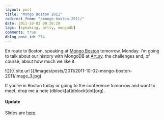 ```yaml
---
layout: post
title: "Mongo Boston 2011"
redirect_from: "/mongo-boston-2011/"
date: 2011-10-02 09:30:20
tags: [speaking, artsy, mongodb]
comments: true
dblog_post_id: 274
---
```

En route to Boston, speaking at [Mongo Boston](https://www.mongodb.com/events/mongo-boston-2011) tomorrow, Monday. I’m going to talk about our history with MongoDB at [Art.sy](https://artsy.net), the challenges and, of course, about how much we like it.

![]({{ site.url }}/images/posts/2011/2011-10-02-mongo-boston-2011/image_3.jpg)

If you’re in Boston today or going to the conference tomorrow and want to meet, drop me a note (dblock[at]dblock[dot]org).

#### Update

Slides are [here](https://www.slideshare.net/dblockdotorg/using-mongodb-for-the-art-genome-project-mongo-boston-2011).
